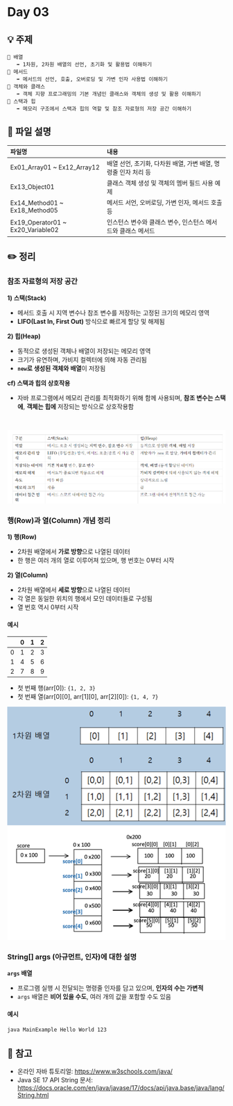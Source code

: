 # Day 03

## 💡 주제
```
📌 배열
   ➡️ 1차원, 2차원 배열의 선언, 초기화 및 활용법 이해하기
📌 메서드
   ➡️ 메서드의 선언, 호출, 오버로딩 및 가변 인자 사용법 이해하기
📌 객체와 클래스
   ➡️ 객체 지향 프로그래밍의 기본 개념인 클래스와 객체의 생성 및 활용 이해하기
📌 스택과 힙
   ➡️ 메모리 구조에서 스택과 힙의 역할 및 참조 자료형의 저장 공간 이해하기
```

## 📄 파일 설명
| 파일명 | 내용 |
|:--   |:--      |
| Ex01_Array01 ~ Ex12_Array12 | 배열 선언, 초기화, 다차원 배열, 가변 배열, 명령줄 인자 처리 등 |
| Ex13_Object01 | 클래스 객체 생성 및 객체의 멤버 필드 사용 예제 |
| Ex14_Method01 ~ Ex18_Method05 | 메서드 서언, 오버로딩, 가변 인자, 메서드 호출 등 |
| Ex19_Operator01 ~ Ex20_Variable02 | 인스턴스 변수와 클래스 변수, 인스턴스 메서드와 클래스 메서드 |

## ✏️ 정리

### 참조 자료형의 저장 공간
**1) 스택(Stack)**  
  - 메서드 호출 시 지역 변수나 참조 변수를 저장하는 고정된 크기의 메모리 영역<br>
  - **LIFO(Last In, First Out)** 방식으로 빠르게 할당 및 해제됨
  
**2) 힙(Heap)**  
  - 동적으로 생성된 객체나 배열이 저장되는 메모리 영역<br>
  - 크기가 유연하며, 가비지 컬렉터에 의해 자동 관리됨<br>
  - **`new`로 생성된 객체와 배열**이 저장됨
  
**cf) 스택과 힙의 상호작용**  
  - 자바 프로그램에서 메모리 관리를 최적화하기 위해 함께 사용되며, **참조 변수는 스택에**, **객체는 힙에** 저장되는 방식으로 상호작용함<br>
<br>

![stack-hip](images/stack-heap.png)



### 행(Row)과 열(Column) 개념 정리
**1) 행(Row)**  
  - 2차원 배열에서 **가로 방향**으로 나열된 데이터<br>
  - 한 행은 여러 개의 열로 이루어져 있으며, 행 번호는 0부터 시작
  
**2) 열(Column)** 
  - 2차원 배열에서 **세로 방향**으로 나열된 데이터<br>
  - 각 열은 동일한 위치의 행에서 모인 데이터들로 구성됨<br>
  - 열 번호 역시 0부터 시작
 
#### 예시

|     | 0   | 1   | 2   |
|-----|-----|-----|-----|
| 0   | 1   | 2   | 3   |
| 1   | 4   | 5   | 6   |
| 2   | 7   | 8   | 9   |

- 첫 번째 행(arr[0]): `{1, 2, 3}`
- 첫 번째 열(arr[0][0], arr[1][0], arr[2][0]): `{1, 4, 7}`

![array](images/array.png)
![2d-array](images/2d-array.png)


### String[] args (아규먼트, 인자)에 대한 설명
**`args` 배열**
  - 프로그램 실행 시 전달되는 명령줄 인자를 담고 있으며, **인자의 수는 가변적**<br>
  - `args` 배열은 **비어 있을 수도**, 여러 개의 값을 포함할 수도 있음
  
#### 예시

```bash
java MainExample Hello World 123
```

## 📑 참고
- 온라인 자바 튜토리얼: https://www.w3schools.com/java/
- Java SE 17 API String 문서: https://docs.oracle.com/en/java/javase/17/docs/api/java.base/java/lang/String.html